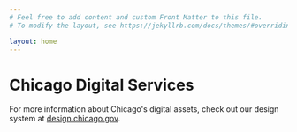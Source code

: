 ```yaml
---
# Feel free to add content and custom Front Matter to this file.
# To modify the layout, see https://jekyllrb.com/docs/themes/#overriding-theme-defaults

layout: home
---
```


# Chicago Digital Services

For more information about Chicago's digital assets, check out our design system at [design.chicago.gov](https://design.chicago.gov).
